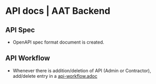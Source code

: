 # API docs | AAT Backend

## API Spec

* OpenAPI spec format document is created.

## API Workflow

* Whenever there is addition/deletion of API (Admin or Contractor), add/delete entry in a [api-workflow.adoc](./api-workflow.adoc)
